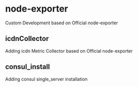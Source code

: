 # node-exporter
Custom Development based on Official node-exporter

## icdnCollector
Adding icdn Metric Collector based on Official node-exporter

## consul_install
Adding consul single_server installation